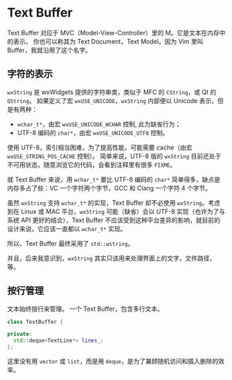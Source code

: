 # Text Buffer

Text Buffer 对应于 MVC（Model-View-Controller）里的 M。它是文本在内存中的表示。
你也可以称其为 Text Document，Text Model。因为 Vim 里叫 Buffer，我就沿用了这个名字。

## 字符的表示

`wxString` 是 wxWidgets 提供的字符串类，类似于 MFC 的 `CString`，或 Qt 的 `QString`。
如果定义了宏 `wxUSE_UNICODE`，`wxString` 内部便以 Unicode 表示，但是有两种：
- `wchar_t*`，由宏 `wxUSE_UNICODE_WCHAR` 控制, 此为缺省行为；
- UTF-8 编码的 `char*`，由宏 `wxUSE_UNICODE_UTF8` 控制。

使用 UTF-8，索引相当困难，为了提高性能，可能需要 cache（由宏 `wxUSE_STRING_POS_CACHE` 控制）。
简单来说，UTF-8 版的 `wxString` 目前还处于不可用状态，随意浏览它的代码，会看到注释里有很多 `FIXME`。

就 Text Buffer 来说，用 `wchar_t*` 要比 UTF-8 编码的 `char*` 简单得多，缺点是内存多占了些：VC 一个字符两个字节，GCC 和 Clang 一个字符 4 个字节。

虽然 `wxString` 支持 `wchar_t*` 的实现，Text Buffer 却不必使用 `wxString`。考虑到在 Linux 或 MAC 平台，`wxString` 可能（缺省）会以 UTF-8 实现（也许为了与系统 API 更好的结合），Text Buffer 不应该受到这种平台差异的影响，就目前的设计来说，它应该一直都以 `wchar_t*` 实现。

所以，Text Buffer 最终采用了 `std::wstring`。

并且，后来我意识到，`wxString` 其实只该用来处理界面上的文字，文件路径，等。

## 按行管理

文本始终按行来管理。
一个 Text Buffer，包含多行文本。

```cpp
class TextBuffer {

private:
  std::deque<TextLine*> lines_;
};
```

这里没有用 `vector` 或 `list`，而是用 `deque`，是为了兼顾随机访问和插入删除的效率。
